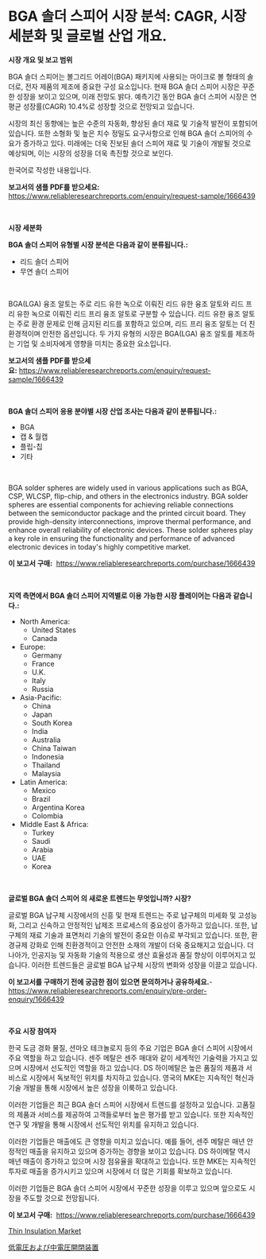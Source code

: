 <p><h1>BGA 솔더 스피어 시장 분석: CAGR, 시장 세분화 및 글로벌 산업 개요.</h1></p><p><strong>시장 개요 및 보고 범위</strong></p>
<p><p>BGA 솔더 스피어는 볼그리드 어레이(BGA) 패키지에 사용되는 마이크로 볼 형태의 솔더로, 전자 제품의 제조에 중요한 구성 요소입니다. 현재 BGA 솔더 스피어 시장은 꾸준한 성장을 보이고 있으며, 미래 전망도 밝다. 예측기간 동안 BGA 솔더 스피어 시장은 연평균 성장률(CAGR) 10.4%로 성장할 것으로 전망되고 있습니다. </p><p>시장의 최신 동향에는 높은 수준의 자동화, 향상된 솔더 재료 및 기술적 발전이 포함되어 있습니다. 또한 소형화 및 높은 치수 정밀도 요구사항으로 인해 BGA 솔더 스피어의 수요가 증가하고 있다. 미래에는 더욱 진보된 솔더 스피어 재료 및 기술이 개발될 것으로 예상되며, 이는 시장의 성장을 더욱 촉진할 것으로 보인다.</p><p>한국어로 작성한 내용입니다.</p></p>
<p><strong>보고서의 샘플 PDF를 받으세요:</strong> <a href="https://www.reliableresearchreports.com/enquiry/request-sample/1666439">https://www.reliableresearchreports.com/enquiry/request-sample/1666439</a></p>
<p>&nbsp;</p>
<p><strong>시장 세분화</strong></p>
<p><strong>BGA 솔더 스피어 유형별 시장 분석은 다음과 같이 분류됩니다.:</strong></p>
<p><ul><li>리드 솔더 스피어</li><li>무연 솔더 스피어</li></ul></p>
<p>&nbsp;</p>
<p><p>BGA(LGA) 융조 알토는 주로 리드 유한 녹으로 이뤄진 리드 유한 융조 알토와 리드 프리 유한 녹으로 이뤄진 리드 프리 융조 알토로 구분할 수 있습니다. 리드 유한 융조 알토는 주로 환경 문제로 인해 금지된 리드를 포함하고 있으며, 리드 프리 융조 알토는 더 친환경적이며 안전한 옵션입니다. 두 가지 유형의 시장은 BGA(LGA) 융조 알토를 제조하는 기업 및 소비자에게 영향을 미치는 중요한 요소입니다.</p></p>
<p><strong>보고서의 샘플 PDF를 받으세요:</strong>&nbsp;<a href="https://www.reliableresearchreports.com/enquiry/request-sample/1666439">https://www.reliableresearchreports.com/enquiry/request-sample/1666439</a></p>
<p>&nbsp;</p>
<p><strong> BGA 솔더 스피어 응용 분야별 시장 산업 조사는 다음과 같이 분류됩니다.:</strong></p>
<p><ul><li>BGA</li><li>캡 & 월캡</li><li>플립-칩</li><li>기타</li></ul></p>
<p>&nbsp;</p>
<p><p>BGA solder spheres are widely used in various applications such as BGA, CSP, WLCSP, flip-chip, and others in the electronics industry. BGA solder spheres are essential components for achieving reliable connections between the semiconductor package and the printed circuit board. They provide high-density interconnections, improve thermal performance, and enhance overall reliability of electronic devices. These solder spheres play a key role in ensuring the functionality and performance of advanced electronic devices in today's highly competitive market.</p></p>
<p><strong>이 보고서 구매:</strong>&nbsp; <a href="https://www.reliableresearchreports.com/purchase/1666439">https://www.reliableresearchreports.com/purchase/1666439</a></p>
<p>&nbsp;</p>
<p><strong>지역 측면에서 BGA 솔더 스피어 지역별로 이용 가능한 시장 플레이어는 다음과 같습니다.:</strong></p>
<p><ul>
    <li>
        North America:
        <ul>
            <li>United States</li>
            <li>Canada</li>
        </ul>
    </li>
    <li>
        Europe:
        <ul>
            <li>Germany</li>
            <li>France</li>
            <li>U.K.</li>
            <li>Italy</li>
            <li>Russia</li>
        </ul>
    </li>
    <li>
        Asia-Pacific:
        <ul>
            <li>China</li>
            <li>Japan</li>
            <li>South Korea</li>
            <li>India</li>
            <li>Australia</li>
            <li>China Taiwan</li>
            <li>Indonesia</li>
            <li>Thailand</li>
            <li>Malaysia</li>
        </ul>
    </li>
    <li>
        Latin America:
        <ul>
            <li>Mexico</li>
            <li>Brazil</li>
            <li>Argentina Korea</li>
            <li>Colombia</li>
        </ul>
    </li>
    <li>
        Middle East & Africa:
        <ul>
            <li>Turkey</li>
            <li>Saudi</li>
            <li>Arabia</li>
            <li>UAE</li>
            <li>Korea</li>
        </ul>
    </li>
    </ul></p>
<p>&nbsp;</p>
<p><strong>글로벌 BGA 솔더 스피어 의 새로운 트렌드는 무엇입니까? 시장?</strong></p>
<p><p>글로벌 BGA 납구체 시장에서의 신흥 및 현재 트렌드는 주로 납구체의 미세화 및 고성능화, 그리고 신속하고 안정적인 납제조 프로세스의 중요성이 증가하고 있습니다. 또한, 납구체의 재료 기술과 표면처리 기술의 발전이 중요한 이슈로 부각되고 있습니다. 또한, 환경규제 강화로 인해 친환경적이고 안전한 소재의 개발이 더욱 중요해지고 있습니다. 더 나아가, 인공지능 및 자동화 기술의 적용으로 생산 효율성과 품질 향상이 이루어지고 있습니다. 이러한 트렌드들은 글로벌 BGA 납구체 시장의 변화와 성장을 이끌고 있습니다.</p></p>
<p><strong>이 보고서를 구매하기 전에 궁금한 점이 있으면 문의하거나 공유하세요.</strong>- <a href="https://www.reliableresearchreports.com/enquiry/pre-order-enquiry/1666439">https://www.reliableresearchreports.com/enquiry/pre-order-enquiry/1666439</a></p>
<p>&nbsp;</p>
<p><strong>주요 시장 참여자</strong></p>
<p><p>한국 도금 경화 물질, 션마오 테크놀로지 등의 주요 기업은 BGA 솔더 스피어 시장에서 주요 역할을 하고 있습니다. 센주 메탈은 센주 매대와 같이 세계적인 기술력을 가지고 있으며 시장에서 선도적인 역할을 하고 있습니다. DS 하이메탈은 높은 품질의 제품과 서비스로 시장에서 독보적인 위치를 차지하고 있습니다. 영국의 MKE는 지속적인 혁신과 기술 개발을 통해 시장에서 높은 성장을 이룩하고 있습니다. </p><p>이러한 기업들은 최근 BGA 솔더 스피어 시장에서 트렌드를 설정하고 있습니다. 고품질의 제품과 서비스를 제공하여 고객들로부터 높은 평가를 받고 있습니다. 또한 지속적인 연구 및 개발을 통해 시장에서 선도적인 위치를 유지하고 있습니다.</p><p>이러한 기업들은 매출에도 큰 영향을 미치고 있습니다. 예를 들어, 센주 메탈은 매년 안정적인 매출을 유지하고 있으며 증가하는 경향을 보이고 있습니다. DS 하이메탈 역시 매년 매출이 증가하고 있으며 시장 점유율을 확대하고 있습니다. 또한 MKE는 지속적인 투자로 매출을 증가시키고 있으며 시장에서 더 많은 기회를 확보하고 있습니다.</p><p>이러한 기업들은 BGA 솔더 스피어 시장에서 꾸준한 성장을 이루고 있으며 앞으로도 시장을 주도할 것으로 전망됩니다.</p></p>
<p><strong>이 보고서 구매:</strong>&nbsp;&nbsp;<a href="https://www.reliableresearchreports.com/purchase/1666439">https://www.reliableresearchreports.com/purchase/1666439</a></p>
<p><p><a href="https://pretty-mail-caf.notion.site/Thin-Insulation-Market-Analysis-and-Market-Size-Global-Industry-Overview-Market-Segmentation-and-F-e088e654b3264ccd910ea80ce82cde0a">Thin Insulation Market</a></p><p><a href="https://github.com/SarahFahey88/Market-Research-Report-List-1/blob/main/669775115058.md">低電圧および中電圧開閉装置</a></p></p>
